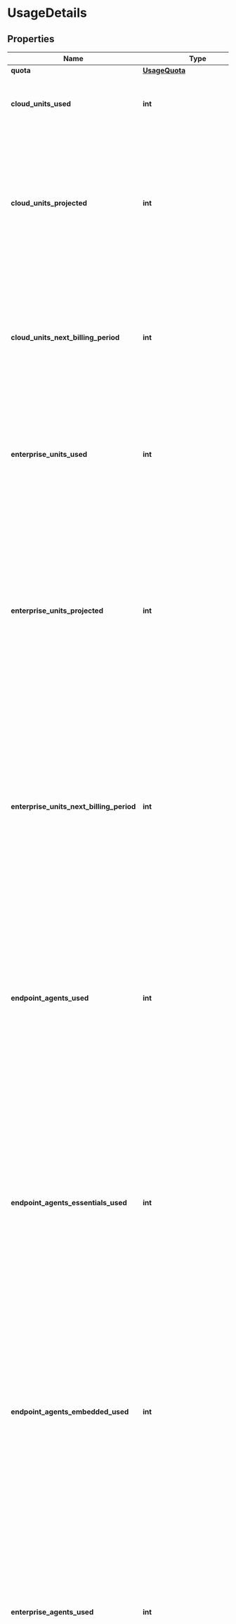 # UsageDetails


## Properties

Name | Type | Description | Notes
------------ | ------------- | ------------- | -------------
**quota** | [**UsageQuota**](UsageQuota.md) |  | [optional] 
**cloud_units_used** | **int** | Number of cloud units consumed thus far in the usage period. | [optional] 
**cloud_units_projected** | **int** | Number of cloud units projected in the current usage period, based on units consumed to date and configuration of enabled tests. This value is updated hourly. | [optional] 
**cloud_units_next_billing_period** | **int** | Number of cloud units projected in the upcoming usage period, based on configuration of enabled tests. This value is updated hourly. | [optional] 
**enterprise_units_used** | **int** | Number of enterprise units consumed in the usage period. Returns non-zero value only for organizations with metered billing. | [optional] 
**enterprise_units_projected** | **int** | Number of enterprise units projected in the current usage period, based on units consumed to date and configuration of enabled tests. This value is updated hourly. Returns non-zero value only for organizations with metered billing. | [optional] 
**enterprise_units_next_billing_period** | **int** | Number of enterprise units projected in the upcoming usage period, based on configuration of enabled tests. This value is updated hourly. Returns non-zero value only for organizations with metered billing. | [optional] 
**endpoint_agents_used** | **int** | Number of endpoint agents used in the current usage period. This number is calculated by taking the maximum number of agents enabled for any one-hour period in the usage period. Disabled agents are excluded from this calculation. | [optional] 
**endpoint_agents_essentials_used** | **int** | Number of endpoint agents essentials used in the current usage period. This number is calculated by taking the maximum number of agents enabled for any one-hour period in the usage period. Disabled agents are excluded from this calculation. | [optional] 
**endpoint_agents_embedded_used** | **int** | Number of embedded endpoint agents used in the current usage period. This number is calculated by taking the maximum number of agents enabled for any one-hour period in the usage period. Disabled agents are excluded from this calculation. | [optional] 
**enterprise_agents_used** | **int** | Number of enterprise agents used in the current usage period. This number is calculated by taking the maximum number of agents enabled for any one-hour period in the usage period. Disabled agents are excluded from this calculation. | [optional] 
**enterprise_agent_units** | [**List[EnterpriseAgentUnits]**](EnterpriseAgentUnits.md) | A breakdown of enterprise unit consumption for each agent during the current monthly period. Each entry provides data for both the current actual usage and the projected usage. Returns non-zero values for organizations with metered billing. | [optional] 
**tests** | [**List[Tests]**](Tests.md) | A breakdown of unit consumption for each test during the current monthly period. Each entry provides information about both the current actual usage and the projected usage. | [optional] 
**endpoint_agents** | [**List[EndpointAgents]**](EndpointAgents.md) | Endpoint agents used by account group. | [optional] 
**endpoint_agents_essentials** | [**List[EndpointAgentsEssentials]**](EndpointAgentsEssentials.md) | Endpoint agents essentials used by account group. | [optional] 
**endpoint_agents_embedded** | [**List[EndpointAgentsEmbedded]**](EndpointAgentsEmbedded.md) | Endpoint agents embedded used by account group. | [optional] 
**enterprise_agents** | [**List[EnterpriseAgents]**](EnterpriseAgents.md) | Enterprise agents used by account group. | [optional] 

## Example

```python
from thousandeyes_sdk.usage.models.usage_details import UsageDetails

# TODO update the JSON string below
json = "{}"
# create an instance of UsageDetails from a JSON string
usage_details_instance = UsageDetails.from_json(json)
# print the JSON string representation of the object
print(UsageDetails.to_json())

# convert the object into a dict
usage_details_dict = usage_details_instance.to_dict()
# create an instance of UsageDetails from a dict
usage_details_from_dict = UsageDetails.from_dict(usage_details_dict)
```
[[Back to Model list]](../README.md#documentation-for-models) [[Back to API list]](../README.md#documentation-for-api-endpoints) [[Back to README]](../README.md)


